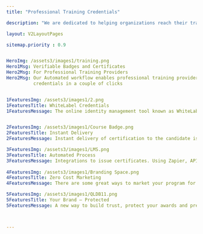 ```yaml
---
title: "Professional Training Credentials"

description: "We are dedicated to helping organizations reach their training objectives by providing flexible, scalable, and affordable credentialing solutions"

layout: V2LayoutPages

sitemap.priority : 0.9


HeroImg: /assets3/images1/training.png
Hero1Msg: Verifiable Badges and Certificates 
Hero2Msg: For Professional Training Providers
Hero2Msg: Our Automated workflow enables professional training providers to issue 
          credentials in a couple of clicks


1FeaturesImg: /assets3/images1/2.png
1FeaturesTitle: WhiteLabel Credentials
1FeaturesMessage: The online identity management tool known as WhiteLabel makes it simple to build, manage, and market your digital identity. Your credential page, domain, logo, branding space, emails, and footer may all be customised with WhiteLabel Credentials.


2FeaturesImg: /assets3/images1/Course Badge.png
2FeaturesTitle: Instant Delivery
2FeaturesMessage: Instant delivery of certification to the candidate is only possible with the help of blockchain and smart contracts. This is one of the features that make CertifyMe unique and fully decentralized. The blockchain will be used for storing the credentials issued by accreditation organizations. The smart contract verifies the ownership of issued credentials. This helps in resolving the issue of trust among the parties involved in the educational system.

3FeaturesImg: /assets3/images1/LMS.png
3FeaturesTitle: Automated Process
3FeaturesMessage: Integrations to issue certificates. Using Zapier, API and LMS plugins. A new certificate requirements report is created in the LMS a certificate is issued. When a visitor completes a course, a mark is added to the reports in the LMS. A Zapier automation is configured to transfer data from the reports in the LMS to an API. The API allows the certificate issuer to view a certificate report.
                 
4FeaturesImg: /assets3/images1/Branding Space.png
4FeaturesTitle: Zero Cost Marketing
4FeaturesMessage: There are some great ways to market your program for free. Giving your learners an incentive to share your program on social media is one of the most effective ways to make marketing free. When someone shares your content, you will usually see an increase in organic traffic to your website which is free traffic. You can reward them for sharing your content by including a bonus or discount if they share your content.

5FeaturesImg: /assets3/images1/QLDB11.png
5FeaturesTitle: Your Brand – Protected
5FeaturesMessage: A new way to build trust, protect your awards and preserve the integrity of your credentialing process. Fraud-proof credentials are secured with bank-level encryption and blockchain technology. Retain full control over the validity and expiration of credentials to protect the integrity of your awards and encourage recertification.



---
```

